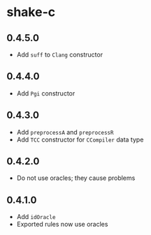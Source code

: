 # shake-c

## 0.4.5.0

  * Add `suff` to `Clang` constructor

## 0.4.4.0

  * Add `Pgi` constructor

## 0.4.3.0

  * Add `preprocessA` and `preprocessR`
  * Add `TCC` constructor for `CCompiler` data type

## 0.4.2.0

  * Do not use oracles; they cause problems

## 0.4.1.0

  * Add `idOracle`
  * Exported rules now use oracles
